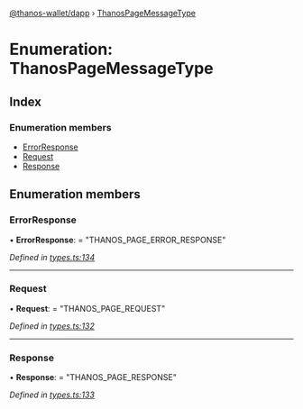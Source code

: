 [@thanos-wallet/dapp](../README.md) › [ThanosPageMessageType](thanospagemessagetype.md)

# Enumeration: ThanosPageMessageType

## Index

### Enumeration members

* [ErrorResponse](thanospagemessagetype.md#errorresponse)
* [Request](thanospagemessagetype.md#request)
* [Response](thanospagemessagetype.md#response)

## Enumeration members

###  ErrorResponse

• **ErrorResponse**: = "THANOS_PAGE_ERROR_RESPONSE"

*Defined in [types.ts:134](https://github.com/madfish-solutions/thanoswallet-dapp/blob/1e90ae9/src/types.ts#L134)*

___

###  Request

• **Request**: = "THANOS_PAGE_REQUEST"

*Defined in [types.ts:132](https://github.com/madfish-solutions/thanoswallet-dapp/blob/1e90ae9/src/types.ts#L132)*

___

###  Response

• **Response**: = "THANOS_PAGE_RESPONSE"

*Defined in [types.ts:133](https://github.com/madfish-solutions/thanoswallet-dapp/blob/1e90ae9/src/types.ts#L133)*
